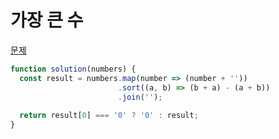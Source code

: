 # 가장 큰 수

[문제](https://programmers.co.kr/learn/courses/30/lessons/42746)

```js
function solution(numbers) {
  const result = numbers.map(number => (number + ''))
                        .sort((a, b) => (b + a) - (a + b))
                        .join('');
  
  return result[0] === '0' ? '0' : result;
}
```
